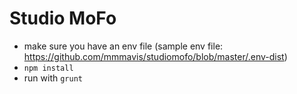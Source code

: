 Studio MoFo
==========

- make sure you have an env file (sample env file: https://github.com/mmmavis/studiomofo/blob/master/.env-dist)
- `npm install`
- run with `grunt`

